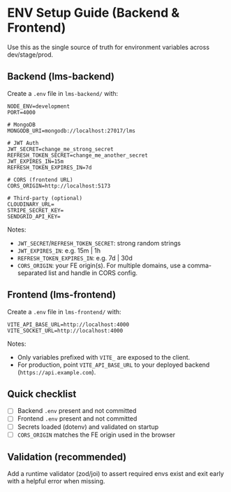 # ENV Setup Guide (Backend & Frontend)

Use this as the single source of truth for environment variables across dev/stage/prod.

## Backend (lms-backend)
Create a `.env` file in `lms-backend/` with:

```
NODE_ENV=development
PORT=4000

# MongoDB
MONGODB_URI=mongodb://localhost:27017/lms

# JWT Auth
JWT_SECRET=change_me_strong_secret
REFRESH_TOKEN_SECRET=change_me_another_secret
JWT_EXPIRES_IN=15m
REFRESH_TOKEN_EXPIRES_IN=7d

# CORS (frontend URL)
CORS_ORIGIN=http://localhost:5173

# Third-party (optional)
CLOUDINARY_URL=
STRIPE_SECRET_KEY=
SENDGRID_API_KEY=
```

Notes:
- `JWT_SECRET`/`REFRESH_TOKEN_SECRET`: strong random strings
- `JWT_EXPIRES_IN`: e.g. 15m | 1h
- `REFRESH_TOKEN_EXPIRES_IN`: e.g. 7d | 30d
- `CORS_ORIGIN`: your FE origin(s). For multiple domains, use a comma-separated list and handle in CORS config.

## Frontend (lms-frontend)
Create a `.env` file in `lms-frontend/` with:

```
VITE_API_BASE_URL=http://localhost:4000
VITE_SOCKET_URL=http://localhost:4000
```

Notes:
- Only variables prefixed with `VITE_` are exposed to the client.
- For production, point `VITE_API_BASE_URL` to your deployed backend (`https://api.example.com`).

## Quick checklist
- [ ] Backend `.env` present and not committed
- [ ] Frontend `.env` present and not committed
- [ ] Secrets loaded (dotenv) and validated on startup
- [ ] `CORS_ORIGIN` matches the FE origin used in the browser

## Validation (recommended)
Add a runtime validator (zod/joi) to assert required envs exist and exit early with a helpful error when missing.
